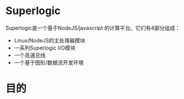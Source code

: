 # Superlogic
Superlogic是一个基于NodeJS/javascript 的计算平台。它们有4部分组成：
 *  Linux/NodeJS的主处理器模块
 * 一系列Superlogic I/O模块
 * 一个高速总线
 * 一个基于图形/数据流开发环境
 
#  目的


